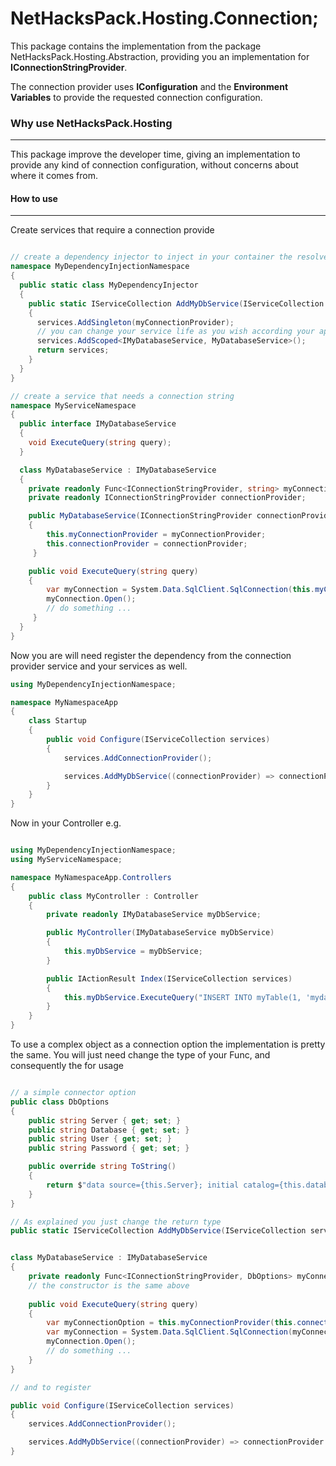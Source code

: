 ﻿NetHacksPack.Hosting.Connection;
=====================
This package contains the implementation from the package NetHacksPack.Hosting.Abstraction, providing you an implementation for **IConnectionStringProvider**.

The connection provider uses **IConfiguration** and the **Environment Variables** to provide the requested connection configuration.

### Why use NetHacksPack.Hosting
---
This package improve the developer time, giving an implementation to provide any kind of connection configuration, without concerns about where it comes from.

#### How to use
---
Create services that require a connection provide

```c#

// create a dependency injector to inject in your container the resolver for your connection
namespace MyDependencyInjectionNamespace
{
  public static class MyDependencyInjector
  {
    public static IServiceCollection AddMyDbService(IServiceCollection services, Func<IConnectionStringProvider, string> myConnectionProvider)
    {
      services.AddSingleton(myConnectionProvider);
      // you can change your service life as you wish according your application
      services.AddScoped<IMyDatabaseService, MyDatabaseService>();
      return services;
    }
  }
}

// create a service that needs a connection string
namespace MyServiceNamespace
{
  public interface IMyDatabaseService
  {
    void ExecuteQuery(string query);
  }

  class MyDatabaseService : IMyDatabaseService
  {
    private readonly Func<IConnectionStringProvider, string> myConnectionProvider;
    private readonly IConnectionStringProvider connectionProvider;

    public MyDatabaseService(IConnectionStringProvider connectionProvider, Func<IConnectionStringProvider, string> myConnectionProvider)
    {
        this.myConnectionProvider = myConnectionProvider;
        this.connectionProvider = connectionProvider;
	 }

    public void ExecuteQuery(string query)
    {
        var myConnection = System.Data.SqlClient.SqlConnection(this.myConnectionProvider(this.connectionProvider));
        myConnection.Open();
        // do something ...
	 }
  }
}

```

Now you are will need register the dependency from the connection provider service and your services as well.

```c#
using MyDependencyInjectionNamespace;

namespace MyNamespaceApp
{
    class Startup
    {
        public void Configure(IServiceCollection services)
        {
            services.AddConnectionProvider();

            services.AddMyDbService((connectionProvider) => connectionProvider.GetConnectionString("myDbConnectionKey"));
        }
    }
}

```

Now in your Controller e.g.

```c#

using MyDependencyInjectionNamespace;
using MyServiceNamespace;

namespace MyNamespaceApp.Controllers
{
    public class MyController : Controller
    {
        private readonly IMyDatabaseService myDbService;

        public MyController(IMyDatabaseService myDbService)
        {
            this.myDbService = myDbService;
		}

        public IActionResult Index(IServiceCollection services)
        {
            this.myDbService.ExecuteQuery("INSERT INTO myTable(1, 'mydatavalue')");
        }
    }
}

```

To use a complex object as a connection option the implementation is pretty the same.
You will just need change the type of your Func, and consequently the for usage 

```c#

// a simple connector option
public class DbOptions
{
    public string Server { get; set; }
    public string Database { get; set; }
    public string User { get; set; }
    public string Password { get; set; }

    public override string ToString()
    {
        return $"data source={this.Server}; initial catalog={this.database}; user={this.User}; password={this.Password}";
	}
}

// As explained you just change the return type
public static IServiceCollection AddMyDbService(IServiceCollection services, Func<IConnectionStringProvider, DbOptions> myConnectionProvider);


class MyDatabaseService : IMyDatabaseService
{
    private readonly Func<IConnectionStringProvider, DbOptions> myConnectionProvider;
    // the constructor is the same above
    
    public void ExecuteQuery(string query)
    {
        var myConnectionOption = this.myConnectionProvider(this.connectionProvider)
        var myConnection = System.Data.SqlClient.SqlConnection(myConnectionOption.ToString());
        myConnection.Open();
        // do something ...
	}
}

// and to register

public void Configure(IServiceCollection services)
{
    services.AddConnectionProvider();

    services.AddMyDbService((connectionProvider) => connectionProvider.GetConnectorOptions<DbOptions>("myDbConnectionKey"));
}

```